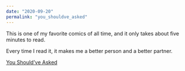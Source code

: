 ```yaml
---
date: "2020-09-20"
permalink: "you_shouldve_asked"
---
```


This is one of my favorite comics of all time, and it only takes about five minutes to read.

Every time I read it, it makes me a better person and a better partner.

[You Should’ve Asked](https://english.emmaclit.com/2017/05/20/you-shouldve-asked/)
